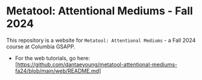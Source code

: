 # Metatool: Attentional Mediums - Fall 2024

This repository is a website for `Metatool: Attentional Mediums` - a Fall 2024 course at Columbia GSAPP.

- For the web tutorials, go here: [https://github.com/dantaeyoung/metatool-attentional-mediums-fa24/blob/main/web/README.md]
